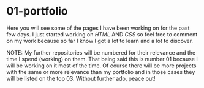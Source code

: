# 01-portfolio
Here you will see some of the pages I have been working on for the past few days. I just started working on *_HTML_* AND *_CSS_* so feel free to comment on my work because so far I know I got a lot to learn and a lot to discover.

NOTE:
My further repositories will be numbered for their relevance and the time I spend (working) on them. That being said this is number 01 because I will be working on it most of the time. Of course there will be more projects with the same or more relevance than my portfolio and in those cases they will be listed on the top 03.
Without further ado, peace out!
